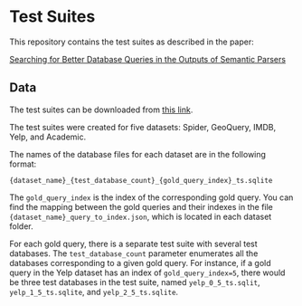 # Test Suites

This repository contains the test suites as described in the paper:

[Searching for Better Database Queries in the Outputs of Semantic Parsers](https://arxiv.org/pdf/2210.07201.pdf)

## Data

The test suites can be downloaded from [this link](https://drive.google.com/drive/folders/1K5PzF6hxXsjw1Y44pkBj222c4rvtVtxb?usp=share_link).

The test suites were created for five datasets: Spider, GeoQuery, IMDB, Yelp, and Academic.

The names of the database files for each dataset are in the following format:

```{dataset_name}_{test_database_count}_{gold_query_index}_ts.sqlite```

The ```gold_query_index``` is the index of the corresponding gold query. You can find the mapping between the gold queries and their indexes in the file ```{dataset_name}_query_to_index.json```, which is located in each dataset folder.

For each gold query, there is a separate test suite with several test databases. The ```test_database_count``` parameter enumerates all the databases corresponding to a given gold query. For instance, if a gold query in the Yelp dataset has an index of ```gold_query_index=5```, there would be three test databases in the test suite, named ```yelp_0_5_ts.sqlit```, ```yelp_1_5_ts.sqlite```, and ```yelp_2_5_ts.sqlite```.
